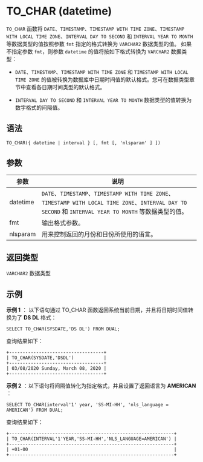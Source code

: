 TO_CHAR (datetime) 
=======================================



`TO_CHAR` 函数将 `DATE`、`TIMESTAMP`、`TIMESTAMP WITH TIME ZONE`、`TIMESTAMP WITH LOCAL TIME ZONE`、`INTERVAL DAY TO SECOND` 和 `INTERVAL YEAR TO MONTH` 等数据类型的值按照参数 `fmt` 指定的格式转换为 `VARCHAR2` 数据类型的值。 如果不指定参数 `fmt`，则参数 `datetime` 的值将按如下格式转换为 `VARCHAR2` 数据类型：

* `DATE`、`TIMESTAMP`、`TIMESTAMP WITH TIME ZONE` 和 `TIMESTAMP WITH LOCAL TIME ZONE` 的值被转换为数据库中日期时间值的默认格式。您可在数据类型章节中查看各日期时间类型的默认格式。

  

* `INTERVAL DAY TO SECOND` 和 `INTERVAL YEAR TO MONTH` 数据类型的值转换为数字格式的间隔值。

  




语法 
--------------

    TO_CHAR({ datetime | interval } [, fmt [, 'nlsparam' ] ])



参数 
--------------



|    参数    |                                                                     说明                                                                      |
|----------|---------------------------------------------------------------------------------------------------------------------------------------------|
| datetime | `DATE`、`TIMESTAMP`、`TIMESTAMP WITH TIME ZONE`、`TIMESTAMP WITH LOCAL TIME ZONE`、`INTERVAL DAY TO SECOND` 和 `INTERVAL YEAR TO MONTH` 等数据类型的值。 |
| fmt      | 输出格式参数。                                                                                                                                     |
| nlsparam | 用来控制返回的月份和日份所使用的语言。                                                                                                                         |



返回类型 
----------------

`VARCHAR2` 数据类型

示例 
--------------

**示例 1** ： 以下语句通过 TO_CHAR 函数返回系统当前日期，并且将日期时间值转换为了 **DS DL** 格式：

    SELECT TO_CHAR(SYSDATE,'DS DL') FROM DUAL;



查询结果如下：

    +-----------------------------------+
    | TO_CHAR(SYSDATE,'DSDL')           |
    +-----------------------------------+
    | 03/08/2020 Sunday, March 08, 2020 |
    +-----------------------------------+



**示例 2** ：以下语句将间隔值转化为指定格式，并且设置了返回语言为 **AMERICAN** ：

    SELECT TO_CHAR(interval'1' year, 'SS-MI-HH', 'nls_language = AMERICAN') FROM DUAL;



查询结果如下：

    +-------------------------------------------------------------+
    | TO_CHAR(INTERVAL'1'YEAR,'SS-MI-HH','NLS_LANGUAGE=AMERICAN') |
    +-------------------------------------------------------------+
    | +01-00                                                      |
    +-------------------------------------------------------------+


